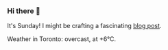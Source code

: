 ### Hi there :wave:

It's Sunday! I might be crafting a fascinating [blog post](https://www.benjaminwuethrich.dev).

Weather in Toronto: overcast, at +6°C.
